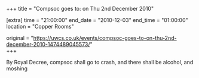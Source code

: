 +++
title = "Compsoc goes to: on Thu 2nd December 2010"

[extra]
time = "21:00:00"
end_date = "2010-12-03"
end_time = "01:00:00"
location = "Copper Rooms"

original = "https://uwcs.co.uk/events/compsoc-goes-to-on-thu-2nd-december-2010-1474489045573/"    
+++

By Royal Decree, compsoc shall go to crash, and there shall be alcohol, and moshing


